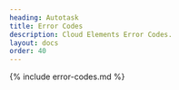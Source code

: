 ```yaml
---
heading: Autotask
title: Error Codes
description: Cloud Elements Error Codes.
layout: docs
order: 40
---
```


{% include error-codes.md %}

